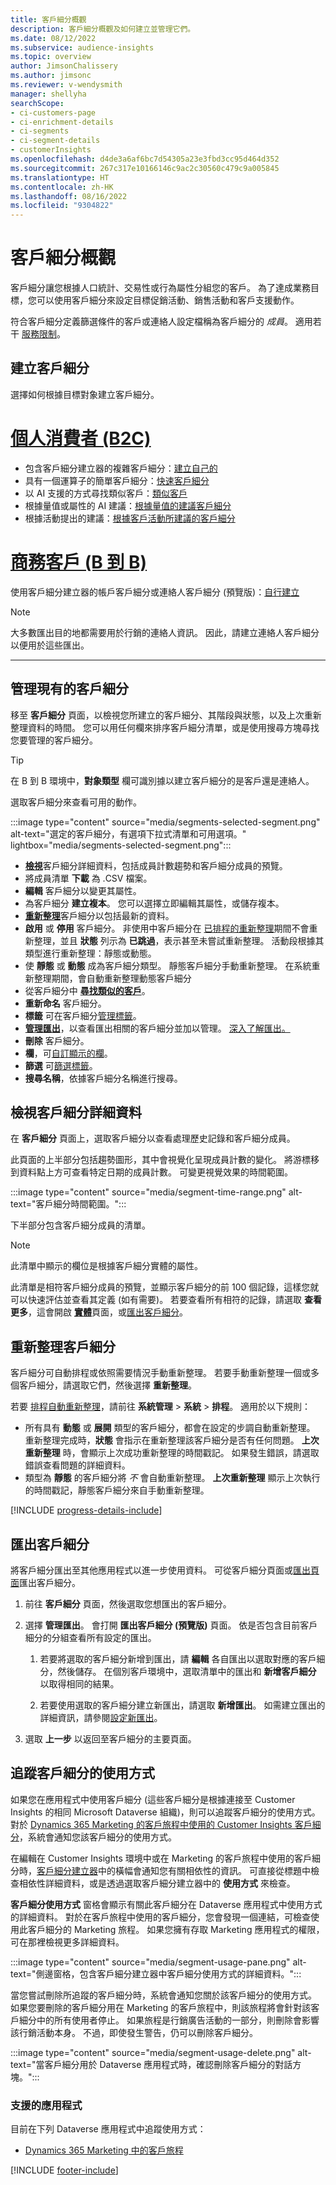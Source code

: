 ```yaml
---
title: 客戶細分概觀
description: 客戶細分概觀及如何建立並管理它們。
ms.date: 08/12/2022
ms.subservice: audience-insights
ms.topic: overview
author: JimsonChalissery
ms.author: jimsonc
ms.reviewer: v-wendysmith
manager: shellyha
searchScope:
- ci-customers-page
- ci-enrichment-details
- ci-segments
- ci-segment-details
- customerInsights
ms.openlocfilehash: d4de3a6af6bc7d54305a23e3fbd3cc95d464d352
ms.sourcegitcommit: 267c317e10166146c9ac2c30560c479c9a005845
ms.translationtype: HT
ms.contentlocale: zh-HK
ms.lasthandoff: 08/16/2022
ms.locfileid: "9304822"
---
```

# <a name="segments-overview"></a>客戶細分概觀

客戶細分讓您根據人口統計、交易性或行為屬性分組您的客戶。 為了達成業務目標，您可以使用客戶細分來設定目標促銷活動、銷售活動和客戶支援動作。

符合客戶細分定義篩選條件的客戶或連絡人設定檔稱為客戶細分的 *成員*。 適用若干 [服務限制](/dynamics365/customer-insights/service-limits)。

## <a name="create-a-segment"></a>建立客戶細分

選擇如何根據目標對象建立客戶細分。

# <a name="individual-consumers-b-to-c"></a>[個人消費者 (B2C)](#tab/b2c)

- 包含客戶細分建立器的複雜客戶細分：[建立自己的](segment-builder.md)
- 具有一個運算子的簡單客戶細分：[快速客戶細分](segment-quick.md)
- 以 AI 支援的方式尋找類似客戶：[類似客戶](find-similar-customer-segments.md)
- 根據量值或屬性的 AI 建議：[根據量值的建議客戶細分](suggested-segments.md)
- 根據活動提出的建議：[根據客戶活動所建議的客戶細分](suggested-segments-activity.md)

# <a name="business-accounts-b-to-b"></a>[商務客戶 (B 到 B)](#tab/b2b)

使用客戶細分建立器的帳戶客戶細分或連絡人客戶細分 (預覽版)：[自行建立](segment-builder.md)

> [!NOTE]
> 大多數匯出目的地都需要用於行銷的連絡人資訊。 因此，請建立連絡人客戶細分以便用於這些匯出。

---

## <a name="manage-existing-segments"></a>管理現有的客戶細分

移至 **客戶細分** 頁面，以檢視您所建立的客戶細分、其階段與狀態，以及上次重新整理資料的時間。 您可以用任何欄來排序客戶細分清單，或是使用搜尋方塊尋找您要管理的客戶細分。

> [!TIP]
> 在 B 到 B 環境中，**對象類型** 欄可識別據以建立客戶細分的是客戶還是連絡人。

選取客戶細分來查看可用的動作。

:::image type="content" source="media/segments-selected-segment.png" alt-text="選定的客戶細分，有選項下拉式清單和可用選項。" lightbox="media/segments-selected-segment.png":::

- [**檢視**](#view-segment-details)客戶細分詳細資料，包括成員計數趨勢和客戶細分成員的預覽。
- 將成員清單 **下載** 為 .CSV 檔案。
- **編輯** 客戶細分以變更其屬性。
- 為客戶細分 **建立複本**。 您可以選擇立即編輯其屬性，或儲存複本。
- [**重新整理**](#refresh-segments)客戶細分以包括最新的資料。
- **啟用** 或 **停用** 客戶細分。 非使用中客戶細分在 [已排程的重新整理](schedule-refresh.md)期間不會重新整理，並且 **狀態** 列示為 **已跳過**，表示甚至未嘗試重新整理。 活動段根據其類型進行重新整理：靜態或動態。
- 使 **靜態** 或 **動態** 成為客戶細分類型。 靜態客戶細分手動重新整理。 在系統重新整理期間，會自動重新整理動態客戶細分
- 從客戶細分中 [**尋找類似的客戶**](find-similar-customer-segments.md)。
- **重新命名** 客戶細分。
- **標籤** 可在客戶細分[管理標籤](work-with-tags-columns.md#manage-tags)。
- [**管理匯出**](#export-segments)，以查看匯出相關的客戶細分並加以管理。 [深入了解匯出。](export-destinations.md)
- **刪除** 客戶細分。
- **欄**，可[自訂顯示的欄](work-with-tags-columns.md#customize-columns)。
- **篩選** 可[篩選標籤](work-with-tags-columns.md#filter-on-tags)。
- **搜尋名稱**，依據客戶細分名稱進行搜尋。

## <a name="view-segment-details"></a>檢視客戶細分詳細資料

在 **客戶細分** 頁面上，選取客戶細分以查看處理歷史記錄和客戶細分成員。

此頁面的上半部分包括趨勢圖形，其中會視覺化呈現成員計數的變化。 將游標移到資料點上方可查看特定日期的成員計數。 可變更視覺效果的時間範圍。

:::image type="content" source="media/segment-time-range.png" alt-text="客戶細分時間範圍。":::

下半部分包含客戶細分成員的清單。

> [!NOTE]
> 此清單中顯示的欄位是根據客戶細分實體的屬性。
>
> 此清單是相符客戶細分成員的預覽，並顯示客戶細分的前 100 個記錄，這樣您就可以快速評估並查看其定義 (如有需要)。 若要查看所有相符的記錄，請選取 **查看更多**，這會開啟 [**實體**](entities.md)頁面，或[匯出客戶細分](export-destinations.md)。

## <a name="refresh-segments"></a>重新整理客戶細分

客戶細分可自動排程或依照需要情況手動重新整理。 若要手動重新整理一個或多個客戶細分，請選取它們，然後選擇 **重新整理**。

若要 [排程自動重新整理](schedule-refresh.md)，請前往 **系統管理** > **系統** > **排程**。 適用於以下規則：

- 所有具有 **動態** 或 **展開** 類型的客戶細分，都會在設定的步調自動重新整理。 重新整理完成時，**狀態** 會指示在重新整理該客戶細分是否有任何問題。 **上次重新整理** 時，會顯示上次成功重新整理的時間戳記。 如果發生錯誤，請選取錯誤查看問題的詳細資料。
- 類型為 **靜態** 的客戶細分將 *不* 會自動重新整理。 **上次重新整理** 顯示上次執行的時間戳記，靜態客戶細分來自手動重新整理。

[!INCLUDE [progress-details-include](includes/progress-details-pane.md)]

## <a name="export-segments"></a>匯出客戶細分

將客戶細分匯出至其他應用程式以進一步使用資料。 可從客戶細分頁面或[匯出頁面](export-destinations.md)匯出客戶細分。

1. 前往 **客戶細分** 頁面，然後選取您想匯出的客戶細分。

1. 選擇 **管理匯出**。 會打開 **匯出客戶細分 (預覽版)** 頁面。 依是否包含目前客戶細分的分組查看所有設定的匯出。

   1. 若要將選取的客戶細分新增到匯出，請 **編輯** 各自匯出以選取對應的客戶細分，然後儲存。 在個別客戶環境中，選取清單中的匯出和 **新增客戶細分** 以取得相同的結果。

   1. 若要使用選取的客戶細分建立新匯出，請選取 **新增匯出**。 如需建立匯出的詳細資訊，請參閱[設定新匯出](export-destinations.md#set-up-a-new-export)。

1. 選取 **上一步** 以返回至客戶細分的主要頁面。

## <a name="track-usage-of-a-segment"></a>追蹤客戶細分的使用方式

如果您在應用程式中使用客戶細分 (這些客戶細分是根據連接至 Customer Insights 的相同 Microsoft Dataverse 組織)，則可以追蹤客戶細分的使用方式。 對於 [Dynamics 365 Marketing 的客戶旅程中使用的 Customer Insights 客戶細分](/dynamics365/marketing/real-time-marketing-ci-profile)，系統會通知您該客戶細分的使用方式。

在編輯在 Customer Insights 環境中或在 Marketing 的客戶旅程中使用的客戶細分時，[客戶細分建立器](segment-builder.md)中的橫幅會通知您有關相依性的資訊。 可直接從標題中檢查相依性詳細資料，或是透過選取客戶細分建立器中的 **使用方式** 來檢查。

**客戶細分使用方式** 窗格會顯示有關此客戶細分在 Dataverse 應用程式中使用方式的詳細資料。 對於在客戶旅程中使用的客戶細分，您會發現一個連結，可檢查使用此客戶細分的 Marketing 旅程。 如果您擁有存取 Marketing 應用程式的權限，可在那裡檢視更多詳細資料。

:::image type="content" source="media/segment-usage-pane.png" alt-text="側邊窗格，包含客戶細分建立器中客戶細分使用方式的詳細資料。":::

當您嘗試刪除所追蹤的客戶細分時，系統會通知您關於該客戶細分的使用方式。 如果您要刪除的客戶細分用在 Marketing 的客戶旅程中，則該旅程將會針對該客戶細分中的所有使用者停止。 如果旅程是行銷廣告活動的一部分，則刪除會影響該行銷活動本身。 不過，即使發生警告，仍可以刪除客戶細分。

:::image type="content" source="media/segment-usage-delete.png" alt-text="當客戶細分用於 Dataverse 應用程式時，確認刪除客戶細分的對話方塊。":::

### <a name="supported-apps"></a>支援的應用程式

目前在下列 Dataverse 應用程式中追蹤使用方式：

- [Dynamics 365 Marketing 中的客戶旅程](/dynamics365/marketing/real-time-marketing-ci-profile)

[!INCLUDE [footer-include](includes/footer-banner.md)]
